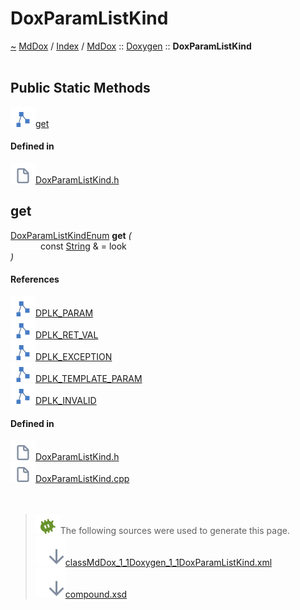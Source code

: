<a id="doxparamlistkind"></a>
<h1>DoxParamListKind</h1>
<a id="classMdDox_1_1Doxygen_1_1DoxParamListKind"></a>
<a href="https://github.com/CharlesCarley/MdDox">~</a>
<a href="indexpage.md#mddox">MdDox</a>
<span class="inline-text">/</span>
<a href="index.md#index">Index</a>
<span class="inline-text">/</span>
<a href="namespaceMdDox.md#mddox">MdDox</a>
<span class="inline-text">::</span>
<a href="namespaceMdDox_1_1Doxygen.md#doxygen">Doxygen</a>
<span class="inline-text">::</span>
<span class="bold-text"><b>DoxParamListKind</b></span>
<br/>
<br/>
<a id="public-static-methods"></a>
<h2>Public Static Methods</h2>
<span class="icon-list-item"><a href="#get" class="icon-list-item"><img src="../images/class.svg" class="icon-list-item"/><span class="icon-list-item">get</span>
</a>
</span>
<br/>
<a id="defined-in"></a>
<h4>Defined in</h4>
<span class="icon-list-item"><a href="https://github.com/CharlesCarley/MdDox/blob/master//F:/Emulation/MdDox/Tools/Doxygen/DoxParamListKind.h#L67" class="icon-list-item"><img src="../images/file.svg" class="icon-list-item"/><span class="icon-list-item">DoxParamListKind.h</span>
</a>
</span>
<br/>
<a id="get"></a>
<h2>get</h2>
<a href="namespaceMdDox_1_1Doxygen.md#doxparamlistkindenum">DoxParamListKindEnum</a>
<span class="bold-text"><b>get</b></span>
<span class="italic-text"><i>(</i></span>
<div class="paragraph">
<span class="paragraph"><img src="../images/horSpace24px.svg"/><span class="inline-text">const </span>
<a href="namespaceMdDox.md#string">String</a>
<span class="inline-text"> &amp;</span>
<span class="inline-text"> = </span>
<span class="inline-text">look</span>
</span>
</div>
<span class="italic-text"><i>)</i></span>
<a id="references"></a>
<h4>References</h4>
<span class="icon-list-item"><a href="namespaceMdDox_1_1Doxygen.md#dplk_param" class="icon-list-item"><img src="../images/class.svg" class="icon-list-item"/><span class="icon-list-item">DPLK_PARAM</span>
</a>
</span>
<br/>
<span class="icon-list-item"><a href="namespaceMdDox_1_1Doxygen.md#dplk_ret_val" class="icon-list-item"><img src="../images/class.svg" class="icon-list-item"/><span class="icon-list-item">DPLK_RET_VAL</span>
</a>
</span>
<br/>
<span class="icon-list-item"><a href="namespaceMdDox_1_1Doxygen.md#dplk_exception" class="icon-list-item"><img src="../images/class.svg" class="icon-list-item"/><span class="icon-list-item">DPLK_EXCEPTION</span>
</a>
</span>
<br/>
<span class="icon-list-item"><a href="namespaceMdDox_1_1Doxygen.md#dplk_template_param" class="icon-list-item"><img src="../images/class.svg" class="icon-list-item"/><span class="icon-list-item">DPLK_TEMPLATE_PARAM</span>
</a>
</span>
<br/>
<span class="icon-list-item"><a href="namespaceMdDox_1_1Doxygen.md#dplk_invalid" class="icon-list-item"><img src="../images/class.svg" class="icon-list-item"/><span class="icon-list-item">DPLK_INVALID</span>
</a>
</span>
<br/>
<a id="defined-in"></a>
<h4>Defined in</h4>
<span class="icon-list-item"><a href="https://github.com/CharlesCarley/MdDox/blob/master//F:/Emulation/MdDox/Tools/Doxygen/DoxParamListKind.h#L69" class="icon-list-item"><img src="../images/file.svg" class="icon-list-item"/><span class="icon-list-item">DoxParamListKind.h</span>
</a>
</span>
<br/>
<span class="icon-list-item"><a href="https://github.com/CharlesCarley/MdDox/blob/master//F:/Emulation/MdDox/Tools/Doxygen/DoxParamListKind.cpp#L30" class="icon-list-item"><img src="../images/file.svg" class="icon-list-item"/><span class="icon-list-item">DoxParamListKind.cpp</span>
</a>
</span>
<br/>
<br/>
<br/>
<blockquote>
<img src="../images/debug.svg"/><span class="inline-text">The following sources were used to generate this page.</span>
<br/>
<span class="icon-list-item"><a href="../xml/classMdDox_1_1Doxygen_1_1DoxParamListKind.xml#L1" class="icon-list-item"><img src="../images/lookInside.svg" class="icon-list-item"/><span class="icon-list-item">classMdDox_1_1Doxygen_1_1DoxParamListKind.xml</span>
</a>
</span>
<br/>
<span class="icon-list-item"><a href="../xml/compound.xsd#L1" class="icon-list-item"><img src="../images/lookInside.svg" class="icon-list-item"/><span class="icon-list-item">compound.xsd</span>
</a>
</span>
</blockquote>
</div>
</div>
</body>
</html>
